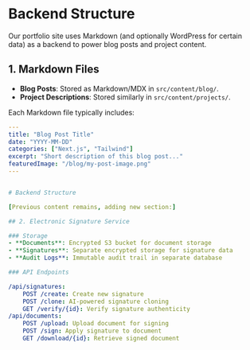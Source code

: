 # Backend Structure

Our portfolio site uses Markdown (and optionally WordPress for certain data) as a backend to power blog posts and project content.

## 1. Markdown Files

- **Blog Posts**: Stored as Markdown/MDX in `src/content/blog/`.
- **Project Descriptions**: Stored similarly in `src/content/projects/`.

Each Markdown file typically includes:
```yaml
---
title: "Blog Post Title"
date: "YYYY-MM-DD"
categories: ["Next.js", "Tailwind"]
excerpt: "Short description of this blog post..."
featuredImage: "/blog/my-post-image.png"
---


# Backend Structure

[Previous content remains, adding new section:]

## 2. Electronic Signature Service

### Storage
- **Documents**: Encrypted S3 bucket for document storage
- **Signatures**: Separate encrypted storage for signature data
- **Audit Logs**: Immutable audit trail in separate database

### API Endpoints

/api/signatures:
    POST /create: Create new signature
    POST /clone: AI-powered signature cloning
    GET /verify/{id}: Verify signature authenticity
/api/documents:
    POST /upload: Upload document for signing
    POST /sign: Apply signature to document
    GET /download/{id}: Retrieve signed document

    
